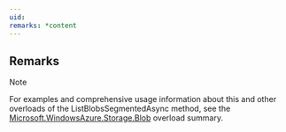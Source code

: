 ```yaml
---
uid: 
remarks: *content
---
```

## Remarks  
  
> [!NOTE]
>  For examples and comprehensive usage information about this and other overloads of the ListBlobsSegmentedAsync method, see the [Microsoft.WindowsAzure.Storage.Blob](assetId:///N:Microsoft.WindowsAzure.Storage.Blob?qualifyHint=False&autoUpgrade=True) overload summary.